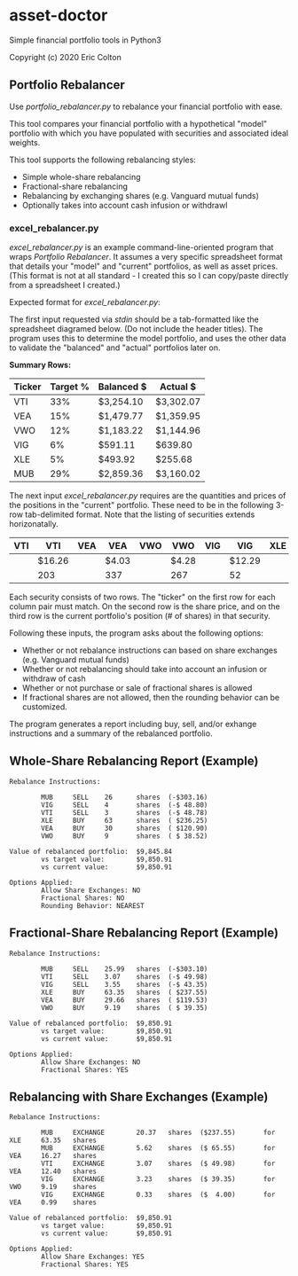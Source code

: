 # asset-doctor
Simple financial portfolio tools in Python3

Copyright (c) 2020 Eric Colton

## Portfolio Rebalancer

Use *portfolio_rebalancer.py* to rebalance your financial portfolio with ease.

This tool compares your financial portfolio with a hypothetical "model" portfolio with which you have populated with securities and associated ideal weights.

This tool supports the following rebalancing styles:

* Simple whole-share rebalancing
* Fractional-share rebalancing
* Rebalancing by exchanging shares (e.g. Vanguard mutual funds)
* Optionally takes into account cash infusion or withdrawl

### excel_rebalancer.py

*excel_rebalancer.py* is an example command-line-oriented program that wraps *Portfolio Rebalancer*.  It assumes a very specific spreadsheet format that details your "model" and "current" portfolios, as well as asset prices.  (This format is not at all standard - I created this so I can copy/paste directly from a spreadsheet I created.)

Expected format for *excel_rebalancer.py*:

The first input requested via *stdin* should be a tab-formatted like the spreadsheet diagramed below.  (Do not include the header titles).  The program uses this to determine the model portfolio, and uses the other data to validate the "balanced" and "actual" portfolios later on.

**Summary Rows:**

| Ticker | Target % | Balanced $ | Actual $   |
|--------|----------|------------|------------|
| VTI    | 33%      | $3,254.10  | $3,302.07  |
| VEA    | 15%      | $1,479.77  | $1,359.95  |
| VWO    | 12%      | $1,183.22  | $1,144.96  |
| VIG    | 6%       | $591.11    | $639.80    |
| XLE    | 5%       | $493.92    | $255.68    |
| MUB    | 29%      | $2,859.36  | $3,160.02  |

The next input *excel_rebalancer.py* requires are the quantities and prices of the positions in the "current" portfolio.  These need to be in the following 3-row tab-delimited format.  Note that the listing of securities extends horizonatally.

| VTI | VTI     | VEA | VEA    | VWO | VWO    | VIG | VIG     | XLE | XLE    | MUB | MUB     |
|-----|---------|-----|--------|-----|--------|-----|---------|-----|--------|-----|---------|
|     | $16.26  |     | $4.03  |     | $4.28  |     | $12.29  |     | $3.75  |     | $11.66  |
|     | 203     |     | 337    |     | 267    |     | 52      |     | 68     |     | 271     |

Each security consists of two rows.  The "ticker" on the first row for each column pair must match.  On the second row is the share price, and on the third row is the current portfolio's position (# of shares) in that security.

Following these inputs, the program asks about the following options:

* Whether or not rebalance instructions can based on share exchanges (e.g. Vanguard mutual funds)
* Whether or not rebalancing should take into account an infusion or withdraw of cash
* Whether or not purchase or sale of fractional shares is allowed
* If fractional shares are not allowed, then the rounding behavior can be customized.

The program generates a report including buy, sell, and/or exhange instructions and a summary of the rebalanced portfolio.

## Whole-Share Rebalancing Report (Example)
```
Rebalance Instructions:

        MUB     SELL    26      shares  (-$303.16)
        VIG     SELL    4       shares  (-$ 48.80)
        VTI     SELL    3       shares  (-$ 48.78)
        XLE     BUY     63      shares  ( $236.25)
        VEA     BUY     30      shares  ( $120.90)
        VWO     BUY     9       shares  ( $ 38.52)

Value of rebalanced portfolio:  $9,845.84
        vs target value:        $9,850.91
        vs current value:       $9,850.91

Options Applied:
        Allow Share Exchanges: NO
        Fractional Shares: NO
        Rounding Behavior: NEAREST
```

## Fractional-Share Rebalancing Report (Example)
```
Rebalance Instructions:

        MUB     SELL    25.99   shares  (-$303.10)
        VTI     SELL    3.07    shares  (-$ 49.98)
        VIG     SELL    3.55    shares  (-$ 43.35)
        XLE     BUY     63.35   shares  ( $237.55)
        VEA     BUY     29.66   shares  ( $119.53)
        VWO     BUY     9.19    shares  ( $ 39.35)

Value of rebalanced portfolio:  $9,850.91
        vs target value:        $9,850.91
        vs current value:       $9,850.91

Options Applied:
        Allow Share Exchanges: NO
        Fractional Shares: YES
```

## Rebalancing with Share Exchanges (Example)
```
Rebalance Instructions:

        MUB     EXCHANGE        20.37   shares  ($237.55)       for     XLE     63.35   shares
        MUB     EXCHANGE        5.62    shares  ($ 65.55)       for     VEA     16.27   shares
        VTI     EXCHANGE        3.07    shares  ($ 49.98)       for     VEA     12.40   shares
        VIG     EXCHANGE        3.23    shares  ($ 39.35)       for     VWO     9.19    shares
        VIG     EXCHANGE        0.33    shares  ($  4.00)       for     VEA     0.99    shares

Value of rebalanced portfolio:  $9,850.91
        vs target value:        $9,850.91
        vs current value:       $9,850.91

Options Applied:
        Allow Share Exchanges: YES
        Fractional Shares: YES
```

